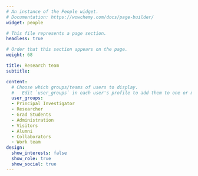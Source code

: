 ```yaml
---
# An instance of the People widget.
# Documentation: https://wowchemy.com/docs/page-builder/
widget: people

# This file represents a page section.
headless: true

# Order that this section appears on the page.
weight: 68

title: Research team
subtitle:

content:
  # Choose which groups/teams of users to display.
  #   Edit `user_groups` in each user's profile to add them to one or more of these groups.
  user_groups:
  - Principal Investigator
  - Researcher
  - Grad Students
  - Administration
  - Visitors
  - Alumni
  - Collaborators
  - Work team
design:
  show_interests: false
  show_role: true
  show_social: true
---
```

